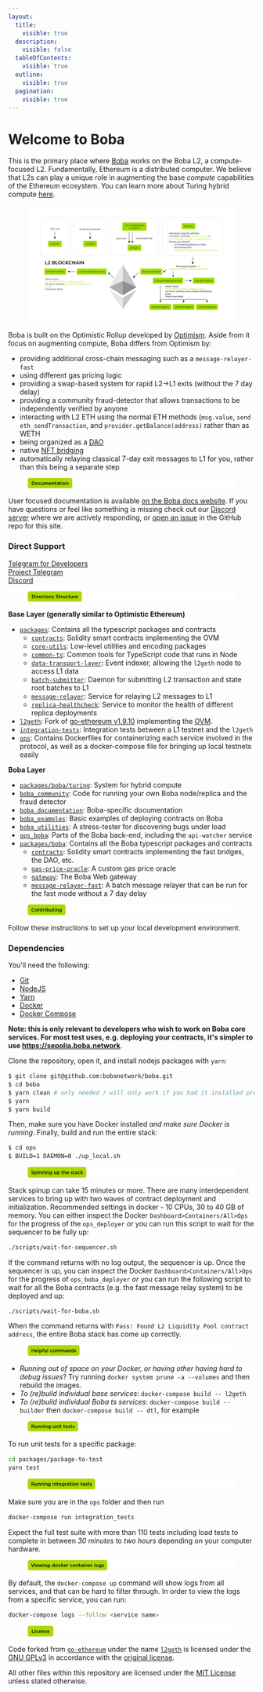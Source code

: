 ```yaml
---
layout:
  title:
    visible: true
  description:
    visible: false
  tableOfContents:
    visible: true
  outline:
    visible: true
  pagination:
    visible: true
---
```


# Welcome to Boba

This is the primary place where [Boba](https://boba.network) works on the Boba L2, a compute-focused L2. Fundamentally, Ethereum is a distributed computer. We believe that L2s can play a unique role in augmenting the base _compute_ capabilities of the Ethereum ecosystem. You can learn more about Turing hybrid compute [here](contents/hc/README.md).

<figure><img src="./assets/Hybrid Compute page - Technical details chart.png" alt=""><figcaption></figcaption></figure>

Boba is built on the Optimistic Rollup developed by [Optimism](https://optimism.io). Aside from it focus on augmenting compute, Boba differs from Optimism by:

* providing additional cross-chain messaging such as a `message-relayer-fast`
* using different gas pricing logic
* providing a swap-based system for rapid L2->L1 exits (without the 7 day delay)
* providing a community fraud-detector that allows transactions to be independently verified by anyone
* interacting with L2 ETH using the normal ETH methods (`msg.value`, `send eth_sendTransaction`, and `provider.getBalance(address)` rather than as WETH
* being organized as a [DAO](https://github.com/bobanetwork/boba\_legacy/tree/docs-in-monrepo/packages/boba/contracts/contracts/DAO)
* native [NFT bridging](https://github.com/bobanetwork/boba\_legacy/tree/docs-in-monrepo/packages/boba/contracts/contracts/bridges)
* automatically relaying classical 7-day exit messages to L1 for you, rather than this being a separate step

<figure><img src="./assets/documentation.png" alt=""><figcaption></figcaption></figure>

User focused documentation is available [on the Boba docs website](http://docs.boba.network/). If you have questions or feel like something is missing check out our [Discord server](https://discord.com/invite/YFweUKCb8a) where we are actively responding, or [open an issue](https://github.com/bobanetwork/boba/issues) in the GitHub repo for this site.

### Direct Support

[Telegram for Developers](https://t.me/bobadev)\
[Project Telegram](https://t.me/bobanetwork)\
[Discord](https://discord.com/invite/YFweUKCb8a)

<figure><img src="./assets/directory-structure.png" alt=""><figcaption></figcaption></figure>

**Base Layer (generally similar to Optimistic Ethereum)**

* [`packages`](https://github.com/bobanetwork/boba\_legacy/tree/develop/packages/): Contains all the typescript packages and contracts
  * [`contracts`](https://github.com/bobanetwork/boba\_legacy/tree/develop/packages/contracts/): Solidity smart contracts implementing the OVM
  * [`core-utils`](https://github.com/bobanetwork/boba\_legacy/tree/develop/packages/core-utils/): Low-level utilities and encoding packages
  * [`common-ts`](https://github.com/bobanetwork/boba\_legacy/tree/develop/packages/common-ts/): Common tools for TypeScript code that runs in Node
  * [`data-transport-layer`](https://github.com/bobanetwork/boba\_legacy/tree/develop/packages/data-transport-layer/): Event indexer, allowing the `l2geth` node to access L1 data
  * [`batch-submitter`](https://github.com/bobanetwork/boba\_legacy/tree/develop/go/batch-submitter/): Daemon for submitting L2 transaction and state root batches to L1
  * [`message-relayer`](https://github.com/bobanetwork/boba\_legacy/tree/develop/packages/message-relayer/): Service for relaying L2 messages to L1
  * [`replica-healthcheck`](https://github.com/bobanetwork/boba\_legacy/tree/develop/packages/replica-healthcheck/): Service to monitor the health of different replica deployments
* [`l2geth`](https://github.com/bobanetwork/boba\_legacy/tree/develop/l2geth/): Fork of [go-ethereum v1.9.10](https://github.com/ethereum/go-ethereum/tree/v1.9.10) implementing the [OVM](https://research.paradigm.xyz/optimism#optimistic-geth).
* [`integration-tests`](https://github.com/bobanetwork/boba\_legacy/tree/develop/integration-tests/): Integration tests between a L1 testnet and the `l2geth`
* [`ops`](https://github.com/bobanetwork/boba\_legacy/tree/develop/ops/): Contains Dockerfiles for containerizing each service involved in the protocol, as well as a docker-compose file for bringing up local testnets easily

**Boba Layer**

* [`packages/boba/turing`](https://github.com/bobanetwork/boba\_legacy/tree/develop/boba/turing): System for hybrid compute
* [`boba_community`](https://github.com/bobanetwork/boba\_legacy/tree/develop/boba\_community/): Code for running your own Boba node/replica and the fraud detector
* [`boba_documentation`](https://github.com/bobanetwork/boba\_legacy/tree/develop/boba\_documentation/): Boba-specific documentation
* [`boba_examples`](https://github.com/bobanetwork/boba\_legacy/tree/develop/boba\_examples/): Basic examples of deploying contracts on Boba
* [`boba_utilities`](https://github.com/bobanetwork/boba\_legacy/tree/develop/boba\_utilities/): A stress-tester for discovering bugs under load
* [`ops_boba`](https://github.com/bobanetwork/boba\_legacy/tree/develop/ops\_boba/): Parts of the Boba back-end, including the `api-watcher` service
* [`packages/boba`](https://github.com/bobanetwork/boba\_legacy/tree/develop/packages/boba/): Contains all the Boba typescript packages and contracts
  * [`contracts`](https://github.com/bobanetwork/boba\_legacy/tree/develop/packages/boba/contracts/): Solidity smart contracts implementing the fast bridges, the DAO, etc.
  * [`gas-price-oracle`](contents/developer/oracles/gas-price-oracle.md): A custom gas price oracle
  * [`gateway`](https://github.com/bobanetwork/boba\_legacy/tree/develop/packages/boba/gateway/): The Boba Web gateway
  * [`message-relayer-fast`](https://github.com/bobanetwork/boba\_legacy/tree/develop/packages/message-relayer/): A batch message relayer that can be run for the fast mode without a 7 day delay

<figure><img src="./assets/contributing.png" alt=""><figcaption></figcaption></figure>

Follow these instructions to set up your local development environment.

### Dependencies

You'll need the following:

* [Git](https://git-scm.com/downloads)
* [NodeJS](https://nodejs.org/en/download/)
* [Yarn](https://classic.yarnpkg.com/en/docs/install)
* [Docker](https://docs.docker.com/get-docker/)
* [Docker Compose](https://docs.docker.com/compose/install/)

**Note: this is only relevant to developers who wish to work on Boba core services. For most test uses, e.g. deploying your contracts, it's simpler to use https://sepolia.boba.network**.

Clone the repository, open it, and install nodejs packages with `yarn`:

```bash
$ git clone git@github.com:bobanetwork/boba.git
$ cd boba
$ yarn clean # only needed / will only work if you had it installed previously
$ yarn
$ yarn build
```

Then, make sure you have Docker installed _and make sure Docker is running_. Finally, build and run the entire stack:

```bash
$ cd ops
$ BUILD=1 DAEMON=0 ./up_local.sh
```

<figure><img src="./assets/spinning up the stack (1).png" alt=""><figcaption></figcaption></figure>

Stack spinup can take 15 minutes or more. There are many interdependent services to bring up with two waves of contract deployment and initialization. Recommended settings in docker - 10 CPUs, 30 to 40 GB of memory. You can either inspect the Docker `Dashboard>Containers/All>Ops` for the progress of the `ops_deployer` _or_ you can run this script to wait for the sequencer to be fully up:

```bash
./scripts/wait-for-sequencer.sh
```

If the command returns with no log output, the sequencer is up. Once the sequencer is up, you can inspect the Docker `Dashboard>Containers/All>Ops` for the progress of `ops_boba_deployer` _or_ you can run the following script to wait for all the Boba contracts (e.g. the fast message relay system) to be deployed and up:

```bash
./scripts/wait-for-boba.sh
```

When the command returns with `Pass: Found L2 Liquidity Pool contract address`, the entire Boba stack has come up correctly.

<figure><img src="./assets/helpful commands.png" alt=""><figcaption></figcaption></figure>

* _Running out of space on your Docker, or having other having hard to debug issues_? Try running `docker system prune -a --volumes` and then rebuild the images.
* _To (re)build individual base services_: `docker-compose build -- l2geth`
* _To (re)build individual Boba ts services_: `docker-compose build -- builder` then `docker-compose build -- dtl`, for example

<figure><img src="./assets/running unit tests (1).png" alt=""><figcaption></figcaption></figure>

To run unit tests for a specific package:

```bash
cd packages/package-to-test
yarn test
```

<figure><img src="./assets/running integration tests (1).png" alt=""><figcaption></figcaption></figure>

Make sure you are in the `ops` folder and then run

```bash
docker-compose run integration_tests
```

Expect the full test suite with more than 110 tests including load tests to complete in between _30 minutes_ to _two hours_ depending on your computer hardware.

<figure><img src="./assets/viewing docker container logs.png" alt=""><figcaption></figcaption></figure>

By default, the `docker-compose up` command will show logs from all services, and that can be hard to filter through. In order to view the logs from a specific service, you can run:

```bash
docker-compose logs --follow <service name>
```

<figure><img src="./assets/license.png" alt=""><figcaption></figcaption></figure>

Code forked from [`go-ethereum`](https://github.com/ethereum/go-ethereum) under the name [`l2geth`](https://github.com/ethereum-optimism/optimism/tree/master/l2geth) is licensed under the [GNU GPLv3](https://gist.github.com/kn9ts/cbe95340d29fc1aaeaa5dd5c059d2e60) in accordance with the [original license](https://github.com/ethereum/go-ethereum/blob/master/COPYING).

All other files within this repository are licensed under the [MIT License](https://github.com/bobanetwork/boba/blob/develop/LICENSE) unless stated otherwise.
